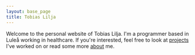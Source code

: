 ```yaml
---
layout: base_page
title: Tobias Lilja
---
```


Welcome to the personal website of Tobias Lilja. I'm a programmer based in Luleå working in healthcare. If you're interested, feel free to look at [projects](/projects) I've worked on or read some more [about](/about) me.
